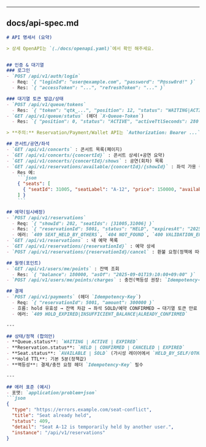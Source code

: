 
---

## docs/api-spec.md

```md
# API 명세서 (요약)

> 상세 OpenAPI는 `(./docs/openapi.yaml)`에서 확인 해주세요.


## 인증 & 대기열
### 로그인
- `POST /api/v1/auth/login`
  - Req: `{ "loginId": "user@example.com", "password": "P@ssw0rd!" }`
  - Res: `{ "accessToken": "...", "refreshToken": "..." }`

### 대기열 토큰 발급/상태
- `POST /api/v1/queue/tokens`
  - Res: `{ "token": "qtk_...", "position": 12, "status": "WAITING|ACTIVE", "etaSeconds": 300 }`
- `GET /api/v1/queue/status` (헤더 `X-Queue-Token`)
  - Res: `{ "position": 0, "status": "ACTIVE", "activeTtlSeconds": 280 }`

> **주의:** Reservation/Payment/Wallet API는 `Authorization: Bearer ...` + `X-Queue-Token`(ACTIVE) 둘 다 필요.

## 콘서트/공연/좌석
- `GET /api/v1/concerts` : 콘서트 목록(페이지)
- `GET /api/v1/concerts/{concertId}` : 콘서트 상세(+공연 요약)
- `GET /api/v1/concerts/{concertId}/shows` : 공연(회차) 목록
- `GET /api/v1/reservations/available/{concertId}/{showId}` : 좌석 가용 목록  
  - Res 예:  
    ```json
    { "seats": [
      { "seatId": 31005, "seatLabel": "A-12", "price": 150000, "available": true }
    ] }
    ```

## 예약(임시배정)
- `POST /api/v1/reservations`
  - Req: `{ "showId": 202, "seatIds": [31005,31006] }`
  - Res: `{ "reservationId": 5001, "status": "HELD", "expiresAt": "2025-09-01T20:00:00+09:00", "totalAmount": 300000 }`
  - 에러: `409 SEAT_HELD_BY_OTHERS`, `404 NOT_FOUND`, `400 VALIDATION_ERROR`
- `GET /api/v1/reservations` : 내 예약 목록
- `GET /api/v1/reservations/{reservationId}` : 예약 상세
- `POST /api/v1/reservations/{reservationId}/cancel` : 환불 요청(정책에 따라 상태/금액)

## 월렛(포인트)
- `GET /api/v1/users/me/points` : 잔액 조회  
  - Res: `{ "balance": 180000, "asOf": "2025-09-01T19:10:00+09:00" }`
- `POST /api/v1/users/me/points/charges` : 충전(멱등성 권장: `Idempotency-Key`)

## 결제
- `POST /api/v1/payments` (헤더 `Idempotency-Key`)
  - Req: `{ "reservationId": 5001, "amount": 300000 }`
  - 흐름: hold 유효성 → 잔액 차감 → 좌석 SOLD/예약 CONFIRMED → 대기열 토큰 만료
  - 에러: `409 HOLD_EXPIRED|INSUFFICIENT_BALANCE|ALREADY_CONFIRMED`

---

## 상태/정책 (합의안)
- **Queue.status**: `WAITING | ACTIVE | EXPIRED`
- **Reservation.status**: `HELD | CONFIRMED | CANCELED | EXPIRED`
- **Seat.status**: `AVAILABLE | SOLD` (가시성 레이어에서 `HELD_BY_SELF/OTHERS` 표기)
- **Hold TTL**: 기본 5분(정책값)
- **멱등성**: 결제/충전 요청 헤더 `Idempotency-Key` 필수

---

## 에러 표준 (예시)
- 포맷: `application/problem+json`
```json
{
  "type": "https://errors.example.com/seat-conflict",
  "title": "Seat already held",
  "status": 409,
  "detail": "Seat A-12 is temporarily held by another user.",
  "instance": "/api/v1/reservations"
}
